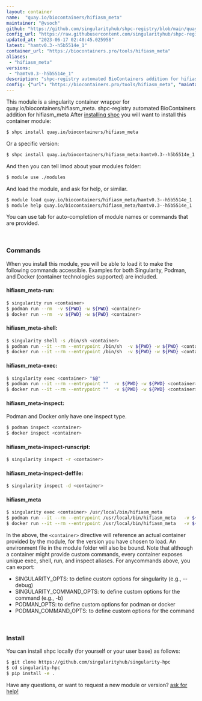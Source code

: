 ```yaml
---
layout: container
name:  "quay.io/biocontainers/hifiasm_meta"
maintainer: "@vsoch"
github: "https://github.com/singularityhub/shpc-registry/blob/main/quay.io/biocontainers/hifiasm_meta/container.yaml"
config_url: "https://raw.githubusercontent.com/singularityhub/shpc-registry/main/quay.io/biocontainers/hifiasm_meta/container.yaml"
updated_at: "2023-06-17 02:40:45.025958"
latest: "hamtv0.3--h5b5514e_1"
container_url: "https://biocontainers.pro/tools/hifiasm_meta"
aliases:
 - "hifiasm_meta"
versions:
 - "hamtv0.3--h5b5514e_1"
description: "shpc-registry automated BioContainers addition for hifiasm_meta"
config: {"url": "https://biocontainers.pro/tools/hifiasm_meta", "maintainer": "@vsoch", "description": "shpc-registry automated BioContainers addition for hifiasm_meta", "latest": {"hamtv0.3--h5b5514e_1": "sha256:776514c78ca278f86cadebc71a9a0fb43d31959b55d795c5888e5784b9a1e0f9"}, "tags": {"hamtv0.3--h5b5514e_1": "sha256:776514c78ca278f86cadebc71a9a0fb43d31959b55d795c5888e5784b9a1e0f9"}, "docker": "quay.io/biocontainers/hifiasm_meta", "aliases": {"hifiasm_meta": "/usr/local/bin/hifiasm_meta"}}
---
```


This module is a singularity container wrapper for quay.io/biocontainers/hifiasm_meta.
shpc-registry automated BioContainers addition for hifiasm_meta
After [installing shpc](#install) you will want to install this container module:


```bash
$ shpc install quay.io/biocontainers/hifiasm_meta
```

Or a specific version:

```bash
$ shpc install quay.io/biocontainers/hifiasm_meta:hamtv0.3--h5b5514e_1
```

And then you can tell lmod about your modules folder:

```bash
$ module use ./modules
```

And load the module, and ask for help, or similar.

```bash
$ module load quay.io/biocontainers/hifiasm_meta/hamtv0.3--h5b5514e_1
$ module help quay.io/biocontainers/hifiasm_meta/hamtv0.3--h5b5514e_1
```

You can use tab for auto-completion of module names or commands that are provided.

<br>

### Commands

When you install this module, you will be able to load it to make the following commands accessible.
Examples for both Singularity, Podman, and Docker (container technologies supported) are included.

#### hifiasm_meta-run:

```bash
$ singularity run <container>
$ podman run --rm  -v ${PWD} -w ${PWD} <container>
$ docker run --rm  -v ${PWD} -w ${PWD} <container>
```

#### hifiasm_meta-shell:

```bash
$ singularity shell -s /bin/sh <container>
$ podman run --it --rm --entrypoint /bin/sh  -v ${PWD} -w ${PWD} <container>
$ docker run --it --rm --entrypoint /bin/sh  -v ${PWD} -w ${PWD} <container>
```

#### hifiasm_meta-exec:

```bash
$ singularity exec <container> "$@"
$ podman run --it --rm --entrypoint ""  -v ${PWD} -w ${PWD} <container> "$@"
$ docker run --it --rm --entrypoint ""  -v ${PWD} -w ${PWD} <container> "$@"
```

#### hifiasm_meta-inspect:

Podman and Docker only have one inspect type.

```bash
$ podman inspect <container>
$ docker inspect <container>
```

#### hifiasm_meta-inspect-runscript:

```bash
$ singularity inspect -r <container>
```

#### hifiasm_meta-inspect-deffile:

```bash
$ singularity inspect -d <container>
```


#### hifiasm_meta

```bash
$ singularity exec <container> /usr/local/bin/hifiasm_meta
$ podman run --it --rm --entrypoint /usr/local/bin/hifiasm_meta   -v ${PWD} -w ${PWD} <container> -c " $@"
$ docker run --it --rm --entrypoint /usr/local/bin/hifiasm_meta   -v ${PWD} -w ${PWD} <container> -c " $@"
```



In the above, the `<container>` directive will reference an actual container provided
by the module, for the version you have chosen to load. An environment file in the
module folder will also be bound. Note that although a container
might provide custom commands, every container exposes unique exec, shell, run, and
inspect aliases. For anycommands above, you can export:

 - SINGULARITY_OPTS: to define custom options for singularity (e.g., --debug)
 - SINGULARITY_COMMAND_OPTS: to define custom options for the command (e.g., -b)
 - PODMAN_OPTS: to define custom options for podman or docker
 - PODMAN_COMMAND_OPTS: to define custom options for the command

<br>

### Install

You can install shpc locally (for yourself or your user base) as follows:

```bash
$ git clone https://github.com/singularityhub/singularity-hpc
$ cd singularity-hpc
$ pip install -e .
```

Have any questions, or want to request a new module or version? [ask for help!](https://github.com/singularityhub/singularity-hpc/issues)